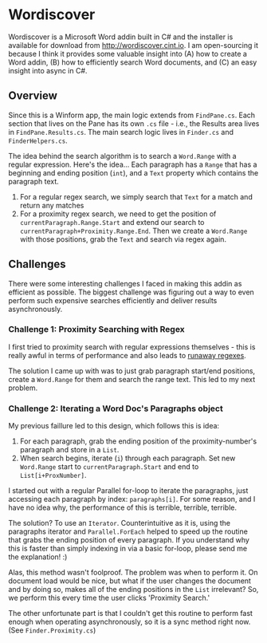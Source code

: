 # Wordiscover
Wordiscover is a Microsoft Word addin built in C# and the installer is available for download from http://wordiscover.cint.io.  I am open-sourcing it because I think it provides some valuable insight into (A) how to create a Word addin, (B) how to efficiently search Word documents, and (C) an easy insight into async in C#.

## Overview
Since this is a Winform app, the main logic extends from `FindPane.cs`.  Each section that lives on the Pane has its own `.cs` file - i.e., the Results area lives in `FindPane.Results.cs`.  The main search logic lives in `Finder.cs` and `FinderHelpers.cs`.

The idea behind the search algorithm is to search a `Word.Range` with a regular expression. Here's the idea... Each paragraph has a `Range` that has a beginning and ending position (`int`), and a `Text` property which contains the paragraph text.  

1. For a regular regex search, we simply search that `Text` for a match and return any matches
2. For a proximity regex search, we need to get the position of `currentParagraph.Range.Start` and extend our search to `currentParagraph+Proximity.Range.End`.  Then we create a `Word.Range` with those positions, grab the `Text` and search via regex again.


## Challenges
There were some interesting challenges I faced in making this addin as efficient as possible.  The biggest challenge was figuring out a way to even perform such expensive searches efficiently and deliver results asynchronously.

### Challenge 1: Proximity Searching with Regex
I first tried to proximity search with regular expressions themselves - this is really awful in terms of performance and also leads to [runaway regexes](http://www.regular-expressions.info/catastrophic.html).

The solution I came up with was to just grab paragraph start/end positions, create a `Word.Range` for them and search the range text.  This led to my next problem.

### Challenge 2: Iterating a Word Doc's Paragraphs object
My previous faillure led to this design, which follows this is idea:

1. For each paragraph, grab the ending position of the proximity-number's paragraph and store in a `List`.
2. When search begins, iterate (`i`) through each paragraph.  Set new `Word.Range` start to `currentParagraph.Start` and end to `List[i+ProxNumber]`.

I started out with a regular Parallel for-loop to iterate the paragraphs, just accessing each paragraph by index:  `paragraphs[i]`.  For some reason, and I have no idea why, the performance of this is terrible, terrible, terrible.

The solution?  To use an `Iterator`.  Counterintuitive as it is, using the paragraphs iterator and `Parallel.ForEach` helped to speed up the routine that grabs the ending position of every paragraph.  If you understand why this is faster than simply indexing in via a basic for-loop, please send me the explanation! :)

Alas, this method wasn't foolproof.  The problem was when to perform it.  On document load would be nice, but what if the user changes the document and by doing so, makes all of the ending positions in the `List` irrelevant?  So, we perform this every time the user clicks 'Proximity Search.' 

The other unfortunate part is that I couldn't get this routine to perform fast enough when operating asynchronously, so it is a sync method right now. (See `Finder.Proximity.cs`)


